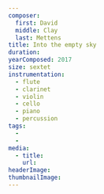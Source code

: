 ```yaml
---
composer:
  first: David
  middle: Clay
  last: Mettens
title: Into the empty sky
duration:
yearComposed: 2017
size: sextet
instrumentation:
  - flute
  - clarinet
  - violin
  - cello
  - piano
  - percussion
tags:
  -
  -
media:
  - title:
    url:
headerImage:
thumbnailImage: 
---
```

